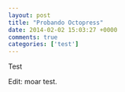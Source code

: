 ```yaml
---
layout: post
title: "Probando Octopress"
date: 2014-02-02 15:03:27 +0000
comments: true
categories: ['test']
---
```

Test

Edit: moar test.

